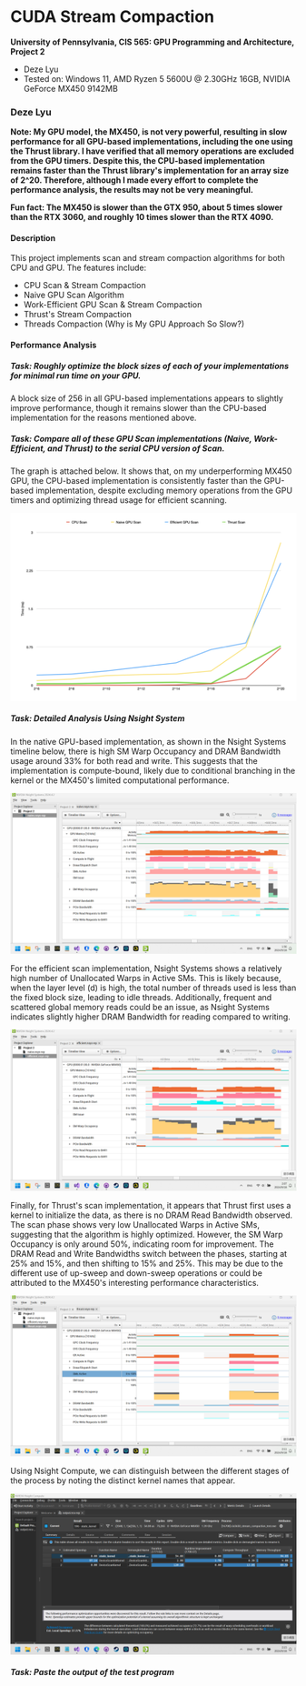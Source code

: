 CUDA Stream Compaction
======================

**University of Pennsylvania, CIS 565: GPU Programming and Architecture, Project 2**

* Deze Lyu
* Tested on: Windows 11, AMD Ryzen 5 5600U @ 2.30GHz 16GB, NVIDIA GeForce MX450 9142MB

### Deze Lyu

**Note: My GPU model, the MX450, is not very powerful, resulting in slow performance for all GPU-based implementations, including the one using the Thrust library. I have verified that all memory operations are excluded from the GPU timers. Despite this, the CPU-based implementation remains faster than the Thrust library's implementation for an array size of 2^20. Therefore, although I made every effort to complete the performance analysis, the results may not be very meaningful.**

**Fun fact: The MX450 is slower than the GTX 950, about 5 times slower than the RTX 3060, and roughly 10 times slower than the RTX 4090.**

#### Description

This project implements scan and stream compaction algorithms for both CPU and GPU. The features include:

 - CPU Scan & Stream Compaction
 - Naive GPU Scan Algorithm
 - Work-Efficient GPU Scan & Stream Compaction
 - Thrust's Stream Compaction
 - Threads Compaction (Why is My GPU Approach So Slow?)

#### Performance Analysis

##### **Task:** Roughly optimize the block sizes of each of your implementations for minimal run time on your GPU.

A block size of 256 in all GPU-based implementations appears to slightly improve performance, though it remains slower than the CPU-based implementation for the reasons mentioned above.

##### **Task:** Compare all of these GPU Scan implementations (Naive, Work-Efficient, and Thrust) to the serial CPU version of Scan.

The graph is attached below. It shows that, on my underperforming MX450 GPU, the CPU-based implementation is consistently faster than the GPU-based implementation, despite excluding memory operations from the GPU timers and optimizing thread usage for efficient scanning.

![](img/Image0.png)

##### **Task:** Detailed Analysis Using Nsight System

In the native GPU-based implementation, as shown in the Nsight Systems timeline below, there is high SM Warp Occupancy and DRAM Bandwidth usage around 33% for both read and write. This suggests that the implementation is compute-bound, likely due to conditional branching in the kernel or the MX450's limited computational performance.

![](img/Image1.png)

For the efficient scan implementation, Nsight Systems shows a relatively high number of Unallocated Warps in Active SMs. This is likely because, when the layer level \(d\) is high, the total number of threads used is less than the fixed block size, leading to idle threads. Additionally, frequent and scattered global memory reads could be an issue, as Nsight Systems indicates slightly higher DRAM Bandwidth for reading compared to writing.

![](img/Image2.png)

Finally, for Thrust's scan implementation, it appears that Thrust first uses a kernel to initialize the data, as there is no DRAM Read Bandwidth observed. The scan phase shows very low Unallocated Warps in Active SMs, suggesting that the algorithm is highly optimized. However, the SM Warp Occupancy is only around 50%, indicating room for improvement. The DRAM Read and Write Bandwidths switch between the phases, starting at 25% and 15%, and then shifting to 15% and 25%. This may be due to the different use of up-sweep and down-sweep operations or could be attributed to the MX450's interesting performance characteristics.

![](img/Image3.png)

Using Nsight Compute, we can distinguish between the different stages of the process by noting the distinct kernel names that appear.

![](img/Image4.png)

##### **Task:**  Paste the output of the test program

```
```
